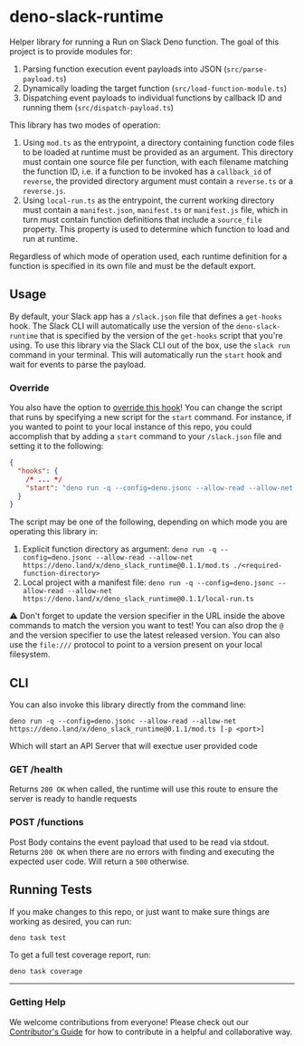# deno-slack-runtime

Helper library for running a Run on Slack Deno function. The goal of this
project is to provide modules for:

1. Parsing function execution event payloads into JSON (`src/parse-payload.ts`)
2. Dynamically loading the target function (`src/load-function-module.ts`)
3. Dispatching event payloads to individual functions by callback ID and running
   them (`src/dispatch-payload.ts`)

This library has two modes of operation:

1. Using `mod.ts` as the entrypoint, a directory containing function code files
   to be loaded at runtime must be provided as an argument. This directory must
   contain one source file per function, with each filename matching the
   function ID, i.e. if a function to be invoked has a `callback_id` of
   `reverse`, the provided directory argument must contain a `reverse.ts` or a
   `reverse.js`.
2. Using `local-run.ts` as the entrypoint, the current working directory must
   contain a `manifest.json`, `manifest.ts` or `manifest.js` file, which in turn
   must contain function definitions that include a `source_file` property. This
   property is used to determine which function to load and run at runtime.

Regardless of which mode of operation used, each runtime definition for a
function is specified in its own file and must be the default export.

## Usage

By default, your Slack app has a `/slack.json` file that defines a `get-hooks`
hook. The Slack CLI will automatically use the version of the
`deno-slack-runtime` that is specified by the version of the `get-hooks` script
that you're using. To use this library via the Slack CLI out of the box, use the
`slack run` command in your terminal. This will automatically run the `start`
hook and wait for events to parse the payload.

### Override

You also have the option to
[override this hook](https://github.com/slackapi/deno-slack-hooks#script-overrides)!
You can change the script that runs by specifying a new script for the `start`
command. For instance, if you wanted to point to your local instance of this
repo, you could accomplish that by adding a `start` command to your
`/slack.json` file and setting it to the following:

```json
{
  "hooks": {
    /* ... */
    "start": "deno run -q --config=deno.jsonc --allow-read --allow-net file:///<path-to-your-local-repo>/local-run.ts"
  }
}
```

The script may be one of the following, depending on which mode you are
operating this library in:

1. Explicit function directory as argument:
   `deno run -q --config=deno.jsonc --allow-read --allow-net https://deno.land/x/deno_slack_runtime@0.1.1/mod.ts ./<required-function-directory>`
2. Local project with a manifest file:
   `deno run -q --config=deno.jsonc --allow-read --allow-net https://deno.land/x/deno_slack_runtime@0.1.1/local-run.ts`

⚠️ Don't forget to update the version specifier in the URL inside the above
commands to match the version you want to test! You can also drop the `@` and
the version specifier to use the latest released version. You can also use the
`file:///` protocol to point to a version present on your local filesystem.

## CLI

You can also invoke this library directly from the command line:

    deno run -q --config=deno.jsonc --allow-read --allow-net https://deno.land/x/deno_slack_runtime@0.1.1/mod.ts [-p <port>]

Which will start an API Server that will exectue user provided code

### GET /health

Returns `200 OK` when called, the runtime will use this route to ensure the
server is ready to handle requests

### POST /functions

Post Body contains the event payload that used to be read via stdout. Returns
`200 OK` when there are no errors with finding and executing the expected user
code. Will return a `500` otherwise.

## Running Tests

If you make changes to this repo, or just want to make sure things are working
as desired, you can run:

    deno task test

To get a full test coverage report, run:

    deno task coverage

---

### Getting Help

We welcome contributions from everyone! Please check out our
[Contributor's Guide](.github/CONTRIBUTING.md) for how to contribute in a
helpful and collaborative way.
